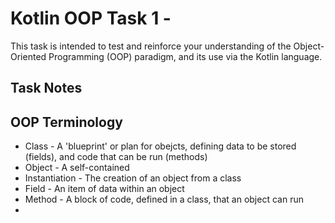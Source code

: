 # Kotlin OOP Task 1 - 

This task is intended to test and reinforce your understanding of the Object-Oriented Programming (OOP) paradigm, and its use via the Kotlin language.

## Task Notes



## OOP Terminology

- Class - A 'blueprint' or plan for obejcts, defining data to be stored (fields), and code that can be run (methods)
- Object - A self-contained 
- Instantiation - The creation of an object from a class
- Field - An item of data within an object
- Method - A block of code, defined in a class, that an object can run
- 
